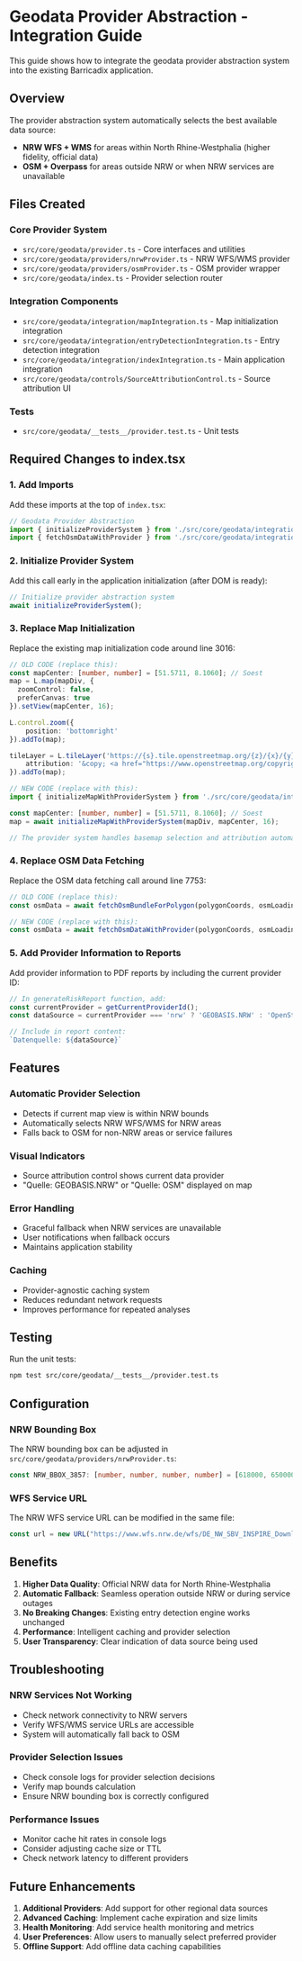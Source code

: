 # Geodata Provider Abstraction - Integration Guide

This guide shows how to integrate the geodata provider abstraction system into the existing Barricadix application.

## Overview

The provider abstraction system automatically selects the best available data source:
- **NRW WFS + WMS** for areas within North Rhine-Westphalia (higher fidelity, official data)
- **OSM + Overpass** for areas outside NRW or when NRW services are unavailable

## Files Created

### Core Provider System
- `src/core/geodata/provider.ts` - Core interfaces and utilities
- `src/core/geodata/providers/nrwProvider.ts` - NRW WFS/WMS provider
- `src/core/geodata/providers/osmProvider.ts` - OSM provider wrapper
- `src/core/geodata/index.ts` - Provider selection router

### Integration Components
- `src/core/geodata/integration/mapIntegration.ts` - Map initialization integration
- `src/core/geodata/integration/entryDetectionIntegration.ts` - Entry detection integration
- `src/core/geodata/integration/indexIntegration.ts` - Main application integration
- `src/core/geodata/controls/SourceAttributionControl.ts` - Source attribution UI

### Tests
- `src/core/geodata/__tests__/provider.test.ts` - Unit tests

## Required Changes to index.tsx

### 1. Add Imports

Add these imports at the top of `index.tsx`:

```typescript
// Geodata Provider Abstraction
import { initializeProviderSystem } from './src/core/geodata/integration/indexIntegration';
import { fetchOsmDataWithProvider } from './src/core/geodata/integration/indexIntegration';
```

### 2. Initialize Provider System

Add this call early in the application initialization (after DOM is ready):

```typescript
// Initialize provider abstraction system
await initializeProviderSystem();
```

### 3. Replace Map Initialization

Replace the existing map initialization code around line 3016:

```typescript
// OLD CODE (replace this):
const mapCenter: [number, number] = [51.5711, 8.1060]; // Soest
map = L.map(mapDiv, {
  zoomControl: false,
  preferCanvas: true
}).setView(mapCenter, 16);

L.control.zoom({
    position: 'bottomright'
}).addTo(map);

tileLayer = L.tileLayer('https://{s}.tile.openstreetmap.org/{z}/{x}/{y}.png', {
    attribution: '&copy; <a href="https://www.openstreetmap.org/copyright">OpenStreetMap</a> contributors'
}).addTo(map);

// NEW CODE (replace with this):
import { initializeMapWithProviderSystem } from './src/core/geodata/integration/indexIntegration';

const mapCenter: [number, number] = [51.5711, 8.1060]; // Soest
map = await initializeMapWithProviderSystem(mapDiv, mapCenter, 16);

// The provider system handles basemap selection and attribution automatically
```

### 4. Replace OSM Data Fetching

Replace the OSM data fetching call around line 7753:

```typescript
// OLD CODE (replace this):
const osmData = await fetchOsmBundleForPolygon(polygonCoords, osmLoadingController.signal);

// NEW CODE (replace with this):
const osmData = await fetchOsmDataWithProvider(polygonCoords, osmLoadingController.signal);
```

### 5. Add Provider Information to Reports

Add provider information to PDF reports by including the current provider ID:

```typescript
// In generateRiskReport function, add:
const currentProvider = getCurrentProviderId();
const dataSource = currentProvider === 'nrw' ? 'GEOBASIS.NRW' : 'OpenStreetMap';

// Include in report content:
`Datenquelle: ${dataSource}`
```

## Features

### Automatic Provider Selection
- Detects if current map view is within NRW bounds
- Automatically selects NRW WFS/WMS for NRW areas
- Falls back to OSM for non-NRW areas or service failures

### Visual Indicators
- Source attribution control shows current data provider
- "Quelle: GEOBASIS.NRW" or "Quelle: OSM" displayed on map

### Error Handling
- Graceful fallback when NRW services are unavailable
- User notifications when fallback occurs
- Maintains application stability

### Caching
- Provider-agnostic caching system
- Reduces redundant network requests
- Improves performance for repeated analyses

## Testing

Run the unit tests:

```bash
npm test src/core/geodata/__tests__/provider.test.ts
```

## Configuration

### NRW Bounding Box
The NRW bounding box can be adjusted in `src/core/geodata/providers/nrwProvider.ts`:

```typescript
const NRW_BBOX_3857: [number, number, number, number] = [618000, 6500000, 929000, 6800000];
```

### WFS Service URL
The NRW WFS service URL can be modified in the same file:

```typescript
const url = new URL("https://www.wfs.nrw.de/wfs/DE_NW_SBV_INSPIRE_Downloadservice_Strassennetz");
```

## Benefits

1. **Higher Data Quality**: Official NRW data for North Rhine-Westphalia
2. **Automatic Fallback**: Seamless operation outside NRW or during service outages
3. **No Breaking Changes**: Existing entry detection engine works unchanged
4. **Performance**: Intelligent caching and provider selection
5. **User Transparency**: Clear indication of data source being used

## Troubleshooting

### NRW Services Not Working
- Check network connectivity to NRW servers
- Verify WFS/WMS service URLs are accessible
- System will automatically fall back to OSM

### Provider Selection Issues
- Check console logs for provider selection decisions
- Verify map bounds calculation
- Ensure NRW bounding box is correctly configured

### Performance Issues
- Monitor cache hit rates in console logs
- Consider adjusting cache size or TTL
- Check network latency to different providers

## Future Enhancements

1. **Additional Providers**: Add support for other regional data sources
2. **Advanced Caching**: Implement cache expiration and size limits
3. **Health Monitoring**: Add service health monitoring and metrics
4. **User Preferences**: Allow users to manually select preferred provider
5. **Offline Support**: Add offline data caching capabilities
